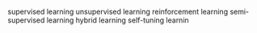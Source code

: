  supervised learning
 unsupervised learning
 reinforcement learning
 semi-supervised learning
 hybrid learning
 self-tuning learnin